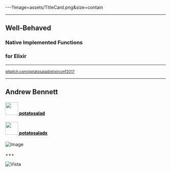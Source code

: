 ---?image=assets/TitleCard.png&size=contain
<!-- .slide: data-background-color="#542f65" -->

---

## Well-Behaved
### Native Implemented Functions
### for Elixir

<hr>

<small>[gitpitch.com/potatosalad/elixirconf2017](https://gitpitch.com/potatosalad/elixirconf2017)</small>

---

## Andrew Bennett
#### <a href="https://github.com/potatosalad" style="color: black;"><img src="./assets/md/assets/github-mark.svg" width="40" height="40" border="0" style="border: none; box-shadow: none; margin: 0; padding: 0;"> potatosalad</a>
#### <a href="https://twitter.com/potatosaladx" style="color: black;"><img src="./assets/md/assets/twitter-mark.gif" width="40" height="40" border="0" style="border: none; box-shadow: none; margin: 0; padding: 0;"> potatosaladx</a>

![Image](./assets/md/assets/down-arrow.png)

+++

<img src="https://raw.githubusercontent.com/potatosalad/elixirconf2017/master/assets/Vista.svg" alt="Vista" border="0" style="border: none; box-shadow: none;">